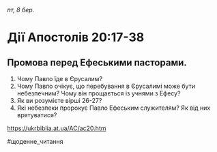 
_пт, 8 бер._

# Дії Апостолів 20:17-38

## Промова перед Ефеськими пасторами.
1. Чому Павло їде в Єрусалим?
2. Чому Павло очікує, що перебування в Єрусалимі може бути небезпечним? Чому він прощається із учнями з Ефесу?
3. Як ви розумієте вірші 26-27?
4. Які небезпеки пророкує Павло Ефеським служителям? Як від них врятуватися?

https://ukrbiblia.at.ua/AC/ac20.htm 

#щоденне_читання
